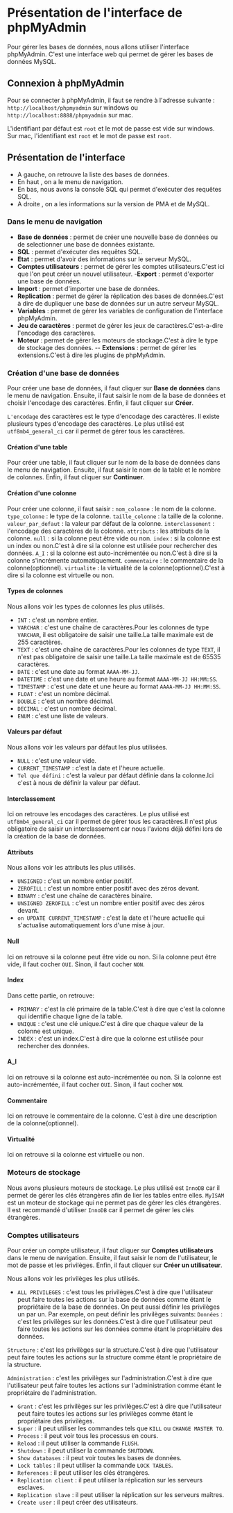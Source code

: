 # Présentation de l'interface de phpMyAdmin

Pour gérer les bases de données, nous allons utiliser l'interface phpMyAdmin. C'est une interface web qui permet de gérer les bases de données MySQL.

## Connexion à phpMyAdmin

Pour se connecter à phpMyAdmin, il faut se rendre à l'adresse suivante : `http://localhost/phpmyadmin` sur windows ou `http://localhost:8888/phpmyadmin` sur mac.

L'identifiant par défaut est `root` et le mot de passe est vide sur windows. Sur mac, l'identifiant est `root` et le mot de passe est `root`.

## Présentation de l'interface

- A gauche, on retrouve la liste des bases de données.
- En haut , on a le menu de navigation.
- En bas, nous avons la console SQL qui permet d'exécuter des requêtes SQL.
- A droite , on a les informations sur la version de PMA et de MySQL.

### Dans le menu de navigation

- **Base de données** : permet de créer une nouvelle base de données ou de selectionner une base de données existante.
- **SQL** : permet d'exécuter des requêtes SQL.
- **Etat** : permet d'avoir des informations sur le serveur MySQL.
- **Comptes utilisateurs** : permet de gérer les comptes utilisateurs.C'est ici que l'on peut créer un nouvel utilisateur.
-**Export** : permet d'exporter une base de données.
- **Import** : permet d'importer une base de données.
- **Replication** : permet de gérer la réplication des bases de données.C'est à dire de dupliquer une base de données sur un autre serveur MySQL.
- **Variables** : permet de gérer les variables de configuration de l'interface phpMyAdmin.
- **Jeu de caractères** : permet de gérer les jeux de caractères.C'est-a-dire l'encodage des caractères.
- **Moteur** : permet de gérer les moteurs de stockage.C'est à dire le type de stockage des données.
-- **Extensions** : permet de gérer les extensions.C'est à dire les plugins de phpMyAdmin.

### Création d'une base de données

Pour créer une base de données, il faut cliquer sur **Base de données** dans le menu de navigation. Ensuite, il faut saisir le nom de la base de données et choisir l'encodage des caractères. Enfin, il faut cliquer sur **Créer**.

`L'encodage` des caractères est le type d'encodage des caractères. Il existe plusieurs types d'encodage des caractères. Le plus utilisé est `utf8mb4_general_ci` car il permet de gérer tous les caractères.

#### Création d'une table

Pour créer une table, il faut cliquer sur le nom de la base de données dans le menu de navigation. Ensuite, il faut saisir le nom de la table et le nombre de colonnes. Enfin, il faut cliquer sur **Continuer**.

#### Création d'une colonne

Pour créer une colonne, il faut saisir :
`nom_colonne` : le nom de la colonne.
`type_colonne` : le type de la colonne.
`taille_colonne` : la taille de la colonne.
`valeur_par_defaut` : la valeur par défaut de la colonne.
`interclassement` : l'encodage des caractères de la colonne.
`attributs` : les attributs de la colonne. 
`null` : si la colonne peut être vide ou non.
`index` : si la colonne est un index ou non.C'est à dire si la colonne est utilisée pour rechercher des données.
`A_I` : si la colonne est auto-incrémentée ou non.C'est à dire si la colonne s'incrémente automatiquement.
`commentaire` : le commentaire de la colonne(optionnel).
`virtualite` : la virtualité de la colonne(optionnel).C'est à dire si la colonne est virtuelle ou non.

#### Types de colonnes
Nous allons voir les types de colonnes les plus utilisés.
- `INT` : c'est un nombre entier.
- `VARCHAR` : c'est une chaîne de caractères.Pour les colonnes de type `VARCHAR`, il est obligatoire de saisir une taille.La taille maximale est de 255 caractères.
- `TEXT` : c'est une chaîne de caractères.Pour les colonnes de type `TEXT`, il n'est pas obligatoire de saisir une taille.La taille maximale est de 65535 caractères.
- `DATE` : c'est une date au format `AAAA-MM-JJ`.
- `DATETIME` : c'est une date et une heure au format `AAAA-MM-JJ HH:MM:SS`.
- `TIMESTAMP` : c'est une date et une heure au format `AAAA-MM-JJ HH:MM:SS`.
- `FLOAT` : c'est un nombre décimal.
- `DOUBLE` : c'est un nombre décimal.
- `DECIMAL` : c'est un nombre décimal.
- `ENUM` : c'est une liste de valeurs.

#### Valeurs par défaut
Nous allons voir les valeurs par défaut les plus utilisées.
- `NULL` : c'est une valeur vide.
- `CURRENT_TIMESTAMP` : c'est la date et l'heure actuelle.
- `Tel que défini` : c'est la valeur par défaut définie dans la colonne.Ici c'est à nous de définir la valeur par défaut.

#### Interclassement
Ici on retrouve les encodages des caractères. Le plus utilisé est `utf8mb4_general_ci` car il permet de gérer tous les caractères.Il n'est plus obligatoire de saisir un interclassement car nous l'avions déjà défini lors de la création de la base de données.

#### Attributs
Nous allons voir les attributs les plus utilisés.
- `UNSIGNED` : c'est un nombre entier positif.
- `ZEROFILL` : c'est un nombre entier positif avec des zéros devant.
- `BINARY` : c'est une chaîne de caractères binaire.
- `UNSIGNED ZEROFILL` : c'est un nombre entier positif avec des zéros devant.
- `on UPDATE CURRENT_TIMESTAMP` : c'est la date et l'heure actuelle qui s'actualise automatiquement lors d'une mise à jour.

#### Null
Ici on retrouve si la colonne peut être vide ou non. Si la colonne peut être vide, il faut cocher `OUI`. Sinon, il faut cocher `NON`.

#### Index
Dans cette partie, on retrouve:
- `PRIMARY` : c'est la clé primaire de la table.C'est à dire que c'est la colonne qui identifie chaque ligne de la table.
- `UNIQUE` : c'est une clé unique.C'est à dire que chaque valeur de la colonne est unique.
- `INDEX` : c'est un index.C'est à dire que la colonne est utilisée pour rechercher des données.

#### A_I
Ici on retrouve si la colonne est auto-incrémentée ou non. Si la colonne est auto-incrémentée, il faut cocher `OUI`. Sinon, il faut cocher `NON`.

#### Commentaire
Ici on retrouve le commentaire de la colonne. C'est à dire une description de la colonne(optionnel).

#### Virtualité
Ici on retrouve si la colonne est virtuelle ou non.


### Moteurs de stockage
Nous avons plusieurs moteurs de stockage. Le plus utilisé est `InnoDB` car il permet de gérer les clés étrangères afin de lier les tables entre elles.
`MyISAM` est un moteur de stockage qui ne permet pas de gérer les clés étrangères. Il est recommandé d'utiliser `InnoDB` car il permet de gérer les clés étrangères.


### Comptes utilisateurs

Pour créer un compte utilisateur, il faut cliquer sur **Comptes utilisateurs** dans le menu de navigation. Ensuite, il faut saisir le nom de l'utilisateur, le mot de passe et les privilèges. Enfin, il faut cliquer sur **Créer un utilisateur**.

Nous allons voir les privilèges les plus utilisés.
- `ALL PRIVILEGES` : c'est tous les privilèges.C'est à dire que l'utilisateur peut faire toutes les actions sur la base de données comme étant le propriétaire de la base de données.
On peut aussi définir les privilèges un par un. Par exemple, on peut définir les privilèges suivants:
`Données` : c'est les privilèges sur les données.C'est à dire que l'utilisateur peut faire toutes les actions sur les données comme étant le propriétaire des données.

`Structure` : c'est les privilèges sur la structure.C'est à dire que l'utilisateur peut faire toutes les actions sur la structure comme étant le propriétaire de la structure.

`Administration` : c'est les privilèges sur l'administration.C'est à dire que l'utilisateur peut faire toutes les actions sur l'administration comme étant le propriétaire de l'administration.
- `Grant` : c'est les privilèges sur les privilèges.C'est à dire que l'utilisateur peut faire toutes les actions sur les privilèges comme étant le propriétaire des privilèges.
- `Super` : il peut utiliser les commandes tels que `KILL` ou `CHANGE MASTER TO`.
- `Process` : il peut voir tous les processus en cours.
- `Reload` : il peut utiliser la commande `FLUSH`.
- `Shutdown` : il peut utiliser la commande `SHUTDOWN`.
- `Show databases` : il peut voir toutes les bases de données.
- `Lock tables` : il peut utiliser la commande `LOCK TABLES`.
- `References` : il peut utiliser les clés étrangères.
- `Replication client` : il peut utiliser la réplication sur les serveurs esclaves.
- `Replication slave` : il peut utiliser la réplication sur les serveurs maîtres.
- `Create user` : il peut créer des utilisateurs.
